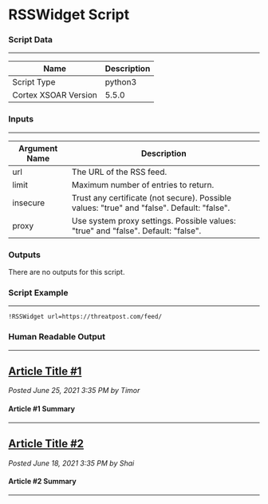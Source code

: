 # RSSWidget Script

### Script Data
---

| **Name** | **Description** |
| --- | --- |
| Script Type | python3 |
| Cortex XSOAR Version | 5.5.0 |

### Inputs
---
| **Argument Name** | **Description** |
| --- | --- |
| url | The URL of the RSS feed. |
| limit | Maximum number of entries to return. |
| insecure | Trust any certificate (not secure). Possible values: "true" and "false". Default: "false". |
| proxy | Use system proxy settings. Possible values: "true" and "false". Default: "false". |

### Outputs

There are no outputs for this script.


### Script Example
---
```!RSSWidget url=https://threatpost.com/feed/```

### Human Readable Output
---
## [Article Title #1](https://test-article.com/)
_Posted June 25, 2021 3:35 PM by Timor_
#### Article #1 Summary
---
## [Article Title #2](https://test-article.com/)
_Posted June 18, 2021 3:35 PM by Shai_
#### Article #2 Summary
---
